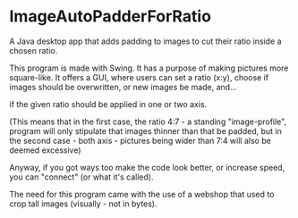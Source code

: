 # ImageAutoPadderForRatio
A Java desktop app that adds padding to images to cut their ratio inside a chosen ratio.

This program is made with Swing. It has a purpose of making pictures more square-like.
It offers a GUI, where users can set a ratio (x:y), choose if images should be overwritten, or new images be made, and...

if the given ratio should be applied in one or two axis.

(This means that in the first case, the ratio 4:7 - a standing "image-profile", program will only stipulate that images thinner
than that be padded, but in the second case - both axis - pictures being wider than 7:4 will also be deemed excessive)

Anyway, if you got ways too make the code look better, or increase speed, you can "connect" (or what it's called).

The need for this program came with the use of a webshop that used to crop tall images (visually - not in bytes).
